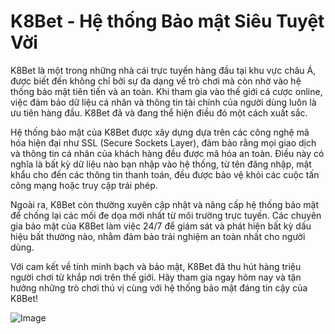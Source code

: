 # K8Bet - Hệ thống Bảo mật Siêu Tuyệt Vời

K8Bet là một trong những nhà cái trực tuyến hàng đầu tại khu vực châu Á, được biết đến không chỉ bởi sự đa dạng về trò chơi mà còn nhờ vào hệ thống bảo mật tiên tiến và an toàn. Khi tham gia vào thế giới cá cược online, việc đảm bảo dữ liệu cá nhân và thông tin tài chính của người dùng luôn là ưu tiên hàng đầu. K8Bet đã và đang thể hiện điều đó một cách xuất sắc.

Hệ thống bảo mật của K8Bet được xây dựng dựa trên các công nghệ mã hóa hiện đại như SSL (Secure Sockets Layer), đảm bảo rằng mọi giao dịch và thông tin cá nhân của khách hàng đều được mã hóa an toàn. Điều này có nghĩa là bất kỳ dữ liệu nào bạn nhập vào hệ thống, từ tên đăng nhập, mật khẩu cho đến các thông tin thanh toán, đều được bảo vệ khỏi các cuộc tấn công mạng hoặc truy cập trái phép.

Ngoài ra, K8Bet còn thường xuyên cập nhật và nâng cấp hệ thống bảo mật để chống lại các mối đe dọa mới nhất từ môi trường trực tuyến. Các chuyên gia bảo mật của K8Bet làm việc 24/7 để giám sát và phát hiện bất kỳ dấu hiệu bất thường nào, nhằm đảm bảo trải nghiệm an toàn nhất cho người dùng.

Với cam kết về tính minh bạch và bảo mật, K8Bet đã thu hút hàng triệu người chơi từ khắp nơi trên thế giới. Hãy tham gia ngay hôm nay và tận hưởng những trò chơi thú vị cùng với hệ thống bảo mật đáng tin cậy của K8Bet!

![Image](https://github.com/user-attachments/assets/bd51ea9f-0666-407b-a7a7-98ead6de688c)